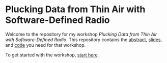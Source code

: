 # Plucking Data from Thin Air with Software-Defined Radio

Welcome to the repository for my workshop _Plucking Data from Thin Air with Software-Defined Radio_. This repository contains the [abstract](ABSTRACT.md), [slides](slides), and [code](code) you need for that workshop.

To get started with the workshop, [start here](docs/00-BEFORE-YOU-ARRIVE.md).
